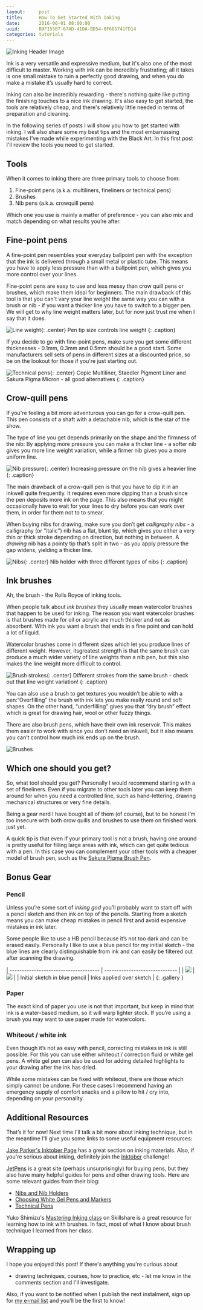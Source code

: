```yaml
---
layout:     post
title:      How To Get Started With Inking
date:       2016-06-01 08:00:00
uuid:       B9F155B7-67AD-41DA-BD54-8F685741FD14
categories: tutorials
---
```


![Inking Header Image](/assets/inking-headline.jpg)

Ink is a very versatile and expressive medium, but it's also one of
the most difficult to master. Working with ink can be incredibly
frustrating; all it takes is one small mistake to ruin a perfectly
good drawing, and when you do make a mistake it’s usually hard to
correct.

Inking can also be incredibly rewarding - there's nothing quite like
putting the finishing touches to a nice ink drawing. It's also easy to
get started, the tools are relatively cheap, and there's relatively
little needed in terms of preparation and cleaning.

In the following series of posts I will show you how to get started
with inking. I will also share some my best tips and the most
embarrassing mistakes I’ve made while experimenting with the Black
Art. In this first post I'll review the tools you need to get started.

## Tools

When it comes to inking there are three primary tools to choose from: 

 1. Fine-point pens (a.k.a. multiliners, fineliners or technical pens)
 2. Brushes 
 3. Nib pens (a.k.a. crowquill pens)
    
Which one you use is mainly a matter of preference - you can also mix
and match depending on what results you’re after.

## Fine-point pens

A fine-point pen resembles your everyday ballpoint pen with the
exception that the ink is delivered through a small metal or plastic
tube. This means you have to apply less pressure than with a ballpoint
pen, which gives you more control over your lines.

Fine-point pens are easy to use and less messy than crow quill pens or
brushes, which make them ideal for beginners. The main drawback of
this tool is that you can't vary your line weight the same way you can
with a brush or nib - if you want a thicker line you have to switch to
a bigger pen. We will get to why line weight matters later, but for
now just trust me when I say that it does.

![Line weight](/assets/line-weights-pen.jpg){: .center}
Pen tip size controls line weight
{: .caption}

If you decide to go with fine-point pens, make sure you get some
different thicknesses - 0.1mm, 0.3mm and 0.5mm should be a good start.
Some manufacturers sell sets of pens in different sizes at
a discounted price, so be on the lookout for those if you're just
starting out.

![Technical pens](/assets/technical-pens.jpg){: .center}
Copic Multiliner, Staedler Pigment Liner and Sakura Pigma Micron - all
good alternatives
{: .caption}

## Crow-quill pens

If you're feeling a bit more adventurous you can go for a crow-quill
pen. This pen consists of a shaft with a detachable nib, which is the
star of the show.

The type of line you get depends primarily on the shape and the
firmness of the nib: By applying more pressure you can make a thicker
line - a softer nib gives you more line weight variation, while
a firmer nib gives you a more uniform line.

![Nib pressure](/assets/line-weights-nib-pen.jpg){: .center}
Increasing pressure on the nib gives a heavier line
{: .caption}

The main drawback of a crow-quill pen is that you have to dip it in an
inkwell quite frequently. It requires even more dipping than a brush
since the pen deposits more ink on the page. This also means that you
might occasionally have to wait for your lines to dry before you can
work over them, in order for them not to to smear. 

When buying nibs for drawing, make sure you don’t get *calligraphy
nibs* - a calligraphy (or "italic") nib has a flat, blunt tip, which
gives you either a very thin or thick stroke depending on direction,
but nothing in between. A *drawing* nib has a pointy tip that’s split
in two - as you apply pressure the gap widens, yielding a thicker
line.

![Nibs](/assets/nib-pen.jpg){: .center}
Nib holder with three different types of nibs
{: .caption}

## Ink brushes

Ah, the brush - the Rolls Royce of inking tools.

When people talk about *ink brushes* they usually mean watercolor
brushes that happen to be used for inking. The reason you want
watercolor brushes is that brushes made for oil or acrylic are much
thicker and not as absorbent. With ink you want a brush that ends in
a fine point and can hold a lot of liquid.

Watercolor brushes come in different sizes which let you produce lines
of different weight. However, itsgreatest strength is that the
same brush can produce a much wider variety of line weights than a nib
pen, but this also makes the line weight more difficult to control. 

![Brush strokes](/assets/line-weights-brush.jpg){: .center}
Different strokes from the same brush - check out that line weight variation!
{: .caption}

You can also use a brush to get textures you wouldn’t be able to with
a pen:“Overfilling” the brush with ink lets you make really round and
soft shapes. On the other hand, “underfilling” gives you that “dry
brush” effect which is great for drawing hair, wool or other fuzzy
things. 

There are also brush pens, which have their own ink reservoir. This
makes them easier to work with since you don’t need an inkwell, but it
also means you can’t control how much ink ends up on the brush.

![Brushes](/assets/brushes.jpg)

## Which one should you get?

So, what tool should you get? Personally I would recommend starting
with a set of fineliners. Even if you migrate to other tools later you
can keep them around for when you need a controlled line, such as
hand-lettering, drawing mechanical structures or very fine details.

Being a gear nerd I have bought all of them (of course), but to be
honest I’m too insecure with both crow quills and brushes to use them
on finished work just yet. 

A quick tip is that even if your primary tool is not a brush, having
one around is pretty useful for filling large areas with ink, which
can get quite tedious with a pen. In this case you can complement your
other tools with a cheaper model of brush pen, such as the [Sakura
Pigma Brush
Pen](http://www.jetpens.com/Sakura-Pigma-Brush-Pen-Black-Ink/pd/2366).

## Bonus Gear

### Pencil

Unless you’re some sort of *inking god* you’ll probably want to start
off with a pencil sketch and then ink on top of the pencils. Starting
from a sketch means you can make cheap mistakes in pencil first and
avoid expensive mistakes in ink later.

Some people like to use a HB pencil because it’s not too dark and can
be erased easily. Personally I like to use a blue pencil for my
initial sketch - the blue lines are clearly distinguishable from ink
and can easily be filtered out after scanning the drawing.

| ------------------------------------- | ------------------------------ |
| ![](/assets/punk-cow-blue-pencil.jpg) | ![](/assets/punk-cow-inks.jpg) |
| Initial sketch in blue pencil         | Inks applied over sketch       |
{: .gallery }

### Paper

The exact kind of paper you use is not that important, but keep in
mind that ink is a water-based medium, so it will warp lighter stock.
If you’re using a brush you may want to use paper made for
watercolors.

### Whiteout / white ink

Even though it’s not as easy with pencil, correcting mistakes in ink
is still possible. For this you can use either whiteout / correction
fluid or white gel pens. A white gel pen can also be used for adding
detailed highlights to your drawing after the ink has dried.

While some mistakes can be fixed with whiteout, there are those which
simply cannot be undone. For these cases I recommend having an
emergency supply of comfort snacks and a pillow to hit / cry into,
depending on your personality.

## Additional Resources

That’s it for now! Next time I'll talk a bit more about inking
technique, but in the meantime I'll give you some links to some useful
equipment resources:

[Jake Parker's Inktober Page](http://mrjakeparker.com/inktober) has
a great section on inking materials. Also, if you're serious about
inking, definitely join the
[Inktober](https://twitter.com/hashtag/inktober) challenge!

[JetPens](http://www.jetpens.com/) is a great site (perhaps
unsurprisingly) for buying pens, but they also have many helpful
guides for pens and other drawing tools. Here are some relevant
guides from their blog:

 * [Nibs and Nib Holders](http://www.jetpens.com/blog/guide-to-nibs-and-nib-holders/pt/763)
 * [Choosing White Gel Pens and Markers](http://www.jetpens.com/blog/guide-to-choosing-white-gel-ink-pens-and-markers/pt/340)
 * [Technical Pens](http://www.jetpens.com/blog/guide-to-technical-pens/pt/436)

Yuko Shimizu's [Mastering Inking
class](https://www.skillshare.com/classes/design/Mastering-Inking-Basic-and-Pro-Techniques/1970343004)
on Skillshare is a great resource for learning how to ink with
brushes. In fact, most of what I know about brush technique I learned
from her class.

## Wrapping up

I hope you enjoyed this post! If there's anything you're curious about
- drawing techniques, courses, how to practice, etc - let me know in
the comments section and I'll investigate.

Also, if you want to be notified when I publish the next instalment,
sign up for [my e-mail list](http://eepurl.com/bNWxFD) and you'll be
the first to know!
